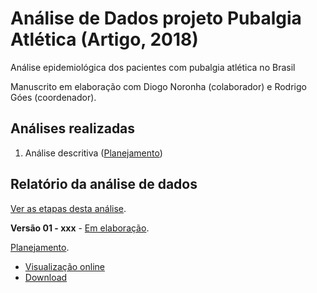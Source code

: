 # Análise de Dados projeto Pubalgia Atlética (Artigo, 2018)

Análise epidemiológica dos pacientes com pubalgia atlética no Brasil

Manuscrito em elaboração com Diogo Noronha (colaborador) e Rodrigo Góes (coordenador).

## Análises realizadas

1. Análise descritiva ([Planejamento][proj-xxx])
<!-- 2. yyy ([Planejamento][proj-yyy]) -->
<!-- 3. zzz ([Planejamento][proj-zzz]) -->

[proj-xxx]: https://github.com/philsf-biostat/xxx/projects/1
[proj-yyy]: https://github.com/philsf-biostat/xxx/projects/yyy
[proj-zzz]: https://github.com/philsf-biostat/xxx/projects/zzz

## Relatório da análise de dados

[Ver as etapas desta análise][releases].

**Versão 01 - xxx** - [Em elaboração][milestone-prequal].

[Planejamento][v01-project].

- [Visualização online][reportviz-v01]
- [Download][docx-v01]

<!-- **Versão 02 - Defesa** - [Em elaboração][milestone-posqual]. -->

<!-- [Planejamento][v02-project]. -->

<!-- - [Visualização online][reportviz-v02] -->
<!-- - Download -->

[releases]: https://github.com/philsf-biostat/xxx/releases/
[milestone-prequal]: https://github.com/philsf-biostat/xxx/milestone/xxx
[reportviz-v01]: report/xxx-v01.md
[docx-v01]: report/xxx-v01.docx?raw=true
[v01-project]: https://github.com/philsf-biostat/xxx/projects/xxx

<!-- [milestone-posqual]: https://github.com/philsf-biostat/xxx/milestone/xxx -->
<!-- [reportviz-v02]: report/xxx-v02.md -->
<!-- [docx-v02]: report/xxx-v02.docx?raw=true -->
<!-- [v02-project]: https://github.com/philsf-biostat/xxx/projects/xxx -->

